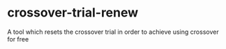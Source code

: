 # crossover-trial-renew
A tool which resets the crossover trial in order to achieve using crossover for free
